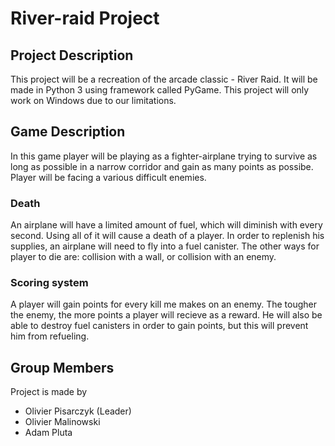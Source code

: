# River-raid Project
## Project Description
This project will be a recreation of the arcade classic - River Raid. It will be made in Python 3 using framework called PyGame. 
This project will only work on Windows due to our limitations.

## Game Description
In this game player will be playing as a fighter-airplane trying to survive as long as possible in a narrow corridor and gain as many points as possibe. Player will be facing a various difficult enemies. 
### Death
An airplane will have a limited amount of fuel, which will diminish with every second. Using all of it will cause a death of a player. In order to replenish his supplies, an airplane will need to fly into a fuel canister. The other ways for player to die are: collision with a wall, or collision with an enemy.
### Scoring system
A player will gain points for every kill me makes on an enemy. The tougher the enemy, the more points a player will recieve as a reward. He will also be able to destroy fuel canisters in order to gain points, but this will prevent him from refueling.

## Group Members
Project is made by 
- Olivier Pisarczyk (Leader)
- Olivier Malinowski
- Adam Pluta


